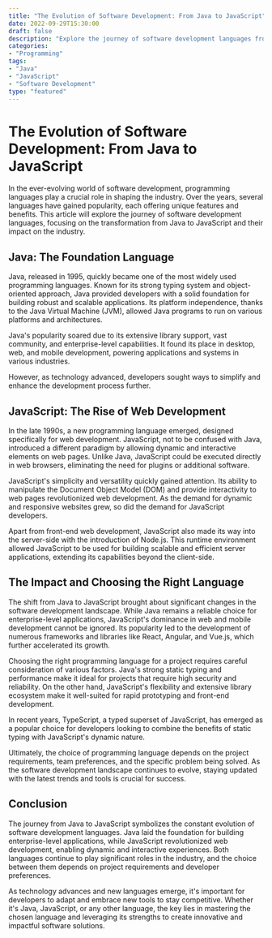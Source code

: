 ```yaml
--- 
title: "The Evolution of Software Development: From Java to JavaScript" 
date: 2022-09-29T15:30:00 
draft: false 
description: "Explore the journey of software development languages from Java to JavaScript and their impact on the industry." 
categories: 
- "Programming" 
tags: 
- "Java" 
- "JavaScript" 
- "Software Development" 
type: "featured" 
--- 
```


# The Evolution of Software Development: From Java to JavaScript

In the ever-evolving world of software development, programming languages play a crucial role in shaping the industry. Over the years, several languages have gained popularity, each offering unique features and benefits. This article will explore the journey of software development languages, focusing on the transformation from Java to JavaScript and their impact on the industry.

## Java: The Foundation Language

Java, released in 1995, quickly became one of the most widely used programming languages. Known for its strong typing system and object-oriented approach, Java provided developers with a solid foundation for building robust and scalable applications. Its platform independence, thanks to the Java Virtual Machine (JVM), allowed Java programs to run on various platforms and architectures.

Java's popularity soared due to its extensive library support, vast community, and enterprise-level capabilities. It found its place in desktop, web, and mobile development, powering applications and systems in various industries.

However, as technology advanced, developers sought ways to simplify and enhance the development process further.

## JavaScript: The Rise of Web Development

In the late 1990s, a new programming language emerged, designed specifically for web development. JavaScript, not to be confused with Java, introduced a different paradigm by allowing dynamic and interactive elements on web pages. Unlike Java, JavaScript could be executed directly in web browsers, eliminating the need for plugins or additional software.

JavaScript's simplicity and versatility quickly gained attention. Its ability to manipulate the Document Object Model (DOM) and provide interactivity to web pages revolutionized web development. As the demand for dynamic and responsive websites grew, so did the demand for JavaScript developers.

Apart from front-end web development, JavaScript also made its way into the server-side with the introduction of Node.js. This runtime environment allowed JavaScript to be used for building scalable and efficient server applications, extending its capabilities beyond the client-side.

## The Impact and Choosing the Right Language

The shift from Java to JavaScript brought about significant changes in the software development landscape. While Java remains a reliable choice for enterprise-level applications, JavaScript's dominance in web and mobile development cannot be ignored. Its popularity led to the development of numerous frameworks and libraries like React, Angular, and Vue.js, which further accelerated its growth.

Choosing the right programming language for a project requires careful consideration of various factors. Java's strong static typing and performance make it ideal for projects that require high security and reliability. On the other hand, JavaScript's flexibility and extensive library ecosystem make it well-suited for rapid prototyping and front-end development.

In recent years, TypeScript, a typed superset of JavaScript, has emerged as a popular choice for developers looking to combine the benefits of static typing with JavaScript's dynamic nature.

Ultimately, the choice of programming language depends on the project requirements, team preferences, and the specific problem being solved. As the software development landscape continues to evolve, staying updated with the latest trends and tools is crucial for success.

## Conclusion

The journey from Java to JavaScript symbolizes the constant evolution of software development languages. Java laid the foundation for building enterprise-level applications, while JavaScript revolutionized web development, enabling dynamic and interactive experiences. Both languages continue to play significant roles in the industry, and the choice between them depends on project requirements and developer preferences.

As technology advances and new languages emerge, it's important for developers to adapt and embrace new tools to stay competitive. Whether it's Java, JavaScript, or any other language, the key lies in mastering the chosen language and leveraging its strengths to create innovative and impactful software solutions.
